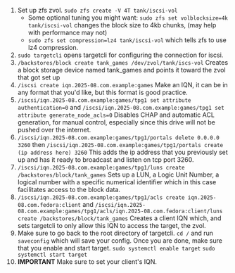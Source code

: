 1. Set up zfs zvol. `sudo zfs create -V 4T tank/iscsi-vol`
	- Some optional tuning you might want: `sudo zfs set volblocksize=4k tank/iscsi-vol` changes the block size to 4kb chunks, (may help with performance may not)
	- `sudo zfs set compression=lz4 tank/iscsi-vol` which tells zfs to use lz4 compression.
2. `sudo targetcli` opens targetcli for configuring the connection for iscsi.
3. `/backstores/block create tank_games /dev/zvol/tank/iscs-vol` Creates a block storage device named tank_games and points it toward the zvol that got set up
4. `/iscsi create iqn.2025-08.com.example:games` Make an IQN, it can be in any format that you'd like, but this format is good practice. 
5. ``/iscsi/iqn.2025-08.com.example:games/tpg1 set attribute authentication=0`` and `/iscsi/iqn.2025-08.com.example:games/tpg1 set attribute generate_node_acls=0` Disables CHAP and automatic ACL generation, for manual control, especially since this drive will not be pushed over the internet.
6. `/iscsi/iqn.2025-08.com.example:games/tpg1/portals delete 0.0.0.0 3260` then `/iscsi/iqn.2025-08.com.example:games/tpg1/portals create (ip address here) 3260` This adds the ip address that you previously set up and has it ready to broadcast and listen on tcp port 3260.
7. ``/iscsi/iqn.2025-08.com.example:games/tpg1/luns create /backstores/block/tank_games`` Sets up a LUN, a Logic Unit Number, a logical number with a specific numerical identifier which in this case facilitates access to the block data.
8. ``/iscsi/iqn.2025-08.com.example:games/tpg1/acls create iqn.2025-08.com.fedora:client`` and `/iscsi/iqn.2025-08.com.example:games/tpg1/acls/iqn.2025-08.com.fedora:client/luns create /backstores/block/tank_games` Creates a client IQN which, and sets targetcli to only allow this IQN to access the target, the zvol. 
9. Make sure to go back to the root directory of targetcli. `cd /`  and run `saveconfig` which will save your config. Once you are done, make sure that you enable and start target. `sudo systemctl enable target`  `sudo systemctl start target` 
10. **IMPORTANT** Make sure to set your client's IQN. 